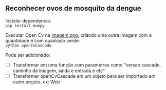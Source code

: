## Reconhecer ovos de mosquito da dengue

Instalar dependencia:  
`pip install numpy`

Executar Open Cv na [imagem.png](./img/imagem.png), criando uma outra imagem com a quantidade e com quadrado verde:  
`python openCvCascade`

Pode ser adicionado:
- [ ] Transformar em uma função com parametros como "versao cascade, caminho da imagem, saida e entrada e etc"
- [ ] Transformar openCvCascade em um objeto para ser importado em outro projeto, ex: Web